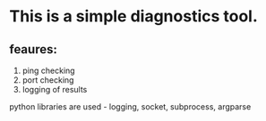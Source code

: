 # This is a simple diagnostics tool.

## feaures:
1. ping checking
2. port checking
3. logging of results

python libraries are used - logging, socket, subprocess, argparse
